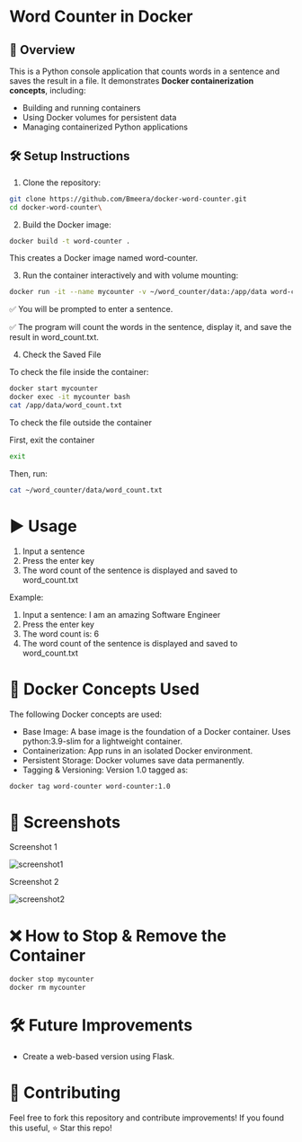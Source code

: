 # Word Counter in Docker

## 📌 Overview
This is a Python console application that counts words in a sentence and saves the result in a file. It demonstrates **Docker containerization concepts**, including:

- Building and running containers
- Using Docker volumes for persistent data
- Managing containerized Python applications

## 🛠️ Setup Instructions
1. Clone the repository:
  ```bash
git clone https://github.com/Bmeera/docker-word-counter.git
cd docker-word-counter\
``` 
 
2. Build the Docker image:
 ```bash
docker build -t word-counter .
```
This creates a Docker image named word-counter.

3. Run the container interactively and with volume mounting:
 ```bash
docker run -it --name mycounter -v ~/word_counter/data:/app/data word-counter
```
✅ You will be prompted to enter a sentence.

✅ The program will count the words in the sentence, display it, and save the result in word_count.txt.

4. Check the Saved File

To check the file inside the container:
 ```bash
docker start mycounter
docker exec -it mycounter bash
cat /app/data/word_count.txt
```

To check the file outside the container

First, exit the container

```bash
exit
```
Then, run:

```bash
cat ~/word_counter/data/word_count.txt
```

# ▶️ Usage
1. Input a sentence
2. Press the enter key
3. The word count of the sentence is displayed and saved to word_count.txt

Example:
1. Input a sentence: I am an amazing Software Engineer
2. Press the enter key
3. The word count is: 6
4. The word count of the sentence is displayed and saved to word_count.txt
   
# 🐋 Docker Concepts Used
The following Docker concepts are used:

- Base Image: A base image is the foundation of a Docker container. Uses python:3.9-slim for a lightweight container.
- Containerization: App runs in an isolated Docker environment.
- Persistent Storage: Docker volumes save data permanently.
- Tagging & Versioning: Version 1.0 tagged as:

```bash
docker tag word-counter word-counter:1.0
```

# 📸 Screenshots

Screenshot 1

![screenshot1](https://github.com/user-attachments/assets/f3dfcdb9-d33e-4425-b11d-b5d74b460ddb)

Screenshot 2

![screenshot2](https://github.com/user-attachments/assets/ceec931f-7617-4224-90ac-2386d5422352)

# ❌ How to Stop & Remove the Container

```bash
docker stop mycounter
docker rm mycounter
```
# 🛠️ Future Improvements
- Create a web-based version using Flask.

# 🤝 Contributing
Feel free to fork this repository and contribute improvements!
If you found this useful, ⭐ Star this repo!





